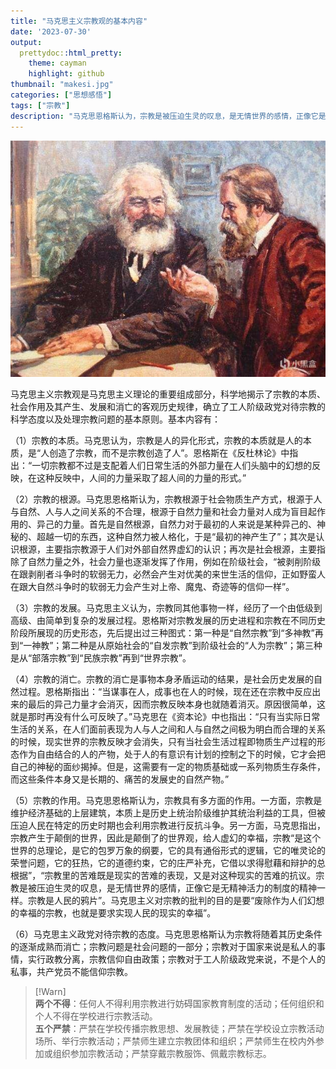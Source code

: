 ```yaml
---
title: "马克思主义宗教观的基本内容"
date: '2023-07-30'
output:
  prettydoc::html_pretty:
    theme: cayman
    highlight: github
thumbnail: "makesi.jpg"
categories: ["思想感悟"]
tags: ["宗教"]
description: "马克思恩格斯认为，宗教是被压迫生灵的叹息，是无情世界的感情，正像它是无精神活力的制度的精神一样。宗教是人民的鸦片。马克思主义对宗教的批判的目的是要“废除作为人们幻想的幸福的宗教，也就是要求实现人民的现实的幸福”"
---
```





![](makesi.jpg)

马克思主义宗教观是马克思主义理论的重要组成部分，科学地揭示了宗教的本质、社会作用及其产生、发展和消亡的客观历史规律，确立了工人阶级政党对待宗教的科学态度以及处理宗教问题的基本原则。基本内容有：

（1）宗教的本质。马克思认为，宗教是人的异化形式，宗教的本质就是人的本质，是“人创造了宗教，而不是宗教创造了人”。恩格斯在《反杜林论》中指出：“一切宗教都不过是支配着人们日常生活的外部力量在人们头脑中的幻想的反映，在这种反映中，人间的力量采取了超人间的力量的形式。”

（2）宗教的根源。马克思恩格斯认为，宗教根源于社会物质生产方式，根源于人与自然、人与人之间关系的不合理，根源于自然力量和社会力量对人成为盲目起作用的、异己的力量。首先是自然根源，自然力对于最初的人来说是某种异己的、神秘的、超越一切的东西，这种自然力被人格化，于是“最初的神产生了”；其次是认识根源，主要指宗教源于人们对外部自然界虚幻的认识；再次是社会根源，主要指除了自然力量之外，社会力量也逐渐发挥了作用，例如在阶级社会，“被剥削阶级在跟剥削者斗争时的软弱无力，必然会产生对优美的来世生活的信仰，正如野蛮人在跟大自然斗争时的软弱无力会产生对上帝、魔鬼、奇迹等的信仰一样”。

（3）宗教的发展。马克思主义认为，宗教同其他事物一样，经历了一个由低级到高级、由简单到复杂的发展过程。恩格斯对宗教发展的历史进程和宗教在不同历史阶段所展现的历史形态，先后提出过三种图式：第一种是“自然宗教”到“多神教”再到“一神教”；第二种是从原始社会的“自发宗教”到阶级社会的“人为宗教”；第三种是从“部落宗教”到“民族宗教”再到“世界宗教”。

（4）宗教的消亡。宗教的消亡是事物本身矛盾运动的结果，是社会历史发展的自然过程。恩格斯指出：“当谋事在人，成事也在人的时候，现在还在宗教中反应出来的最后的异己力量才会消灭，因而宗教反映本身也就随着消灭。原因很简单，这就是那时再没有什么可反映了。”马克思在《资本论》中也指出：“只有当实际日常生活的关系，在人们面前表现为人与人之间和人与自然之间极为明白而合理的关系的时候，现实世界的宗教反映才会消失，只有当社会生活过程即物质生产过程的形态作为自由结合的人的产物，处于人的有意识有计划的控制之下的时候，它才会把自己的神秘的面纱揭掉。但是，这需要有一定的物质基础或一系列物质生存条件，而这些条件本身又是长期的、痛苦的发展史的自然产物。”

（5）宗教的作用。马克思恩格斯认为，宗教具有多方面的作用。一方面，宗教是维护经济基础的上层建筑，本质上是历史上统治阶级维护其统治利益的工具，但被压迫人民在特定的历史时期也会利用宗教进行反抗斗争。另一方面，马克思指出，宗教产生于颠倒的世界，因此是颠倒了的世界观，给人虚幻的幸福，宗教“是这个世界的总理论，是它的包罗万象的纲要，它的具有通俗形式的逻辑，它的唯灵论的荣誉问题，它的狂热，它的道德约束，它的庄严补充，它借以求得慰藉和辩护的总根据”，“宗教里的苦难既是现实的苦难的表现，又是对这种现实的苦难的抗议。宗教是被压迫生灵的叹息，是无情世界的感情，正像它是无精神活力的制度的精神一样。宗教是人民的鸦片”。马克思主义对宗教的批判的目的是要“废除作为人们幻想的幸福的宗教，也就是要求实现人民的现实的幸福”。

（6）马克思主义政党对待宗教的态度。马克思恩格斯认为宗教将随着其历史条件的逐渐成熟而消亡；宗教问题是社会问题的一部分；宗教对于国家来说是私人的事情，实行政教分离，宗教信仰自由政策；宗教对于工人阶级政党来说，不是个人的私事，共产党员不能信仰宗教。

> [!Warn]   
> **两个不得**：任何人不得利用宗教进行妨碍国家教育制度的活动；任何组织和个人不得在学校进行宗教活动。   
**五个严禁**：严禁在学校传播宗教思想、发展教徒；严禁在学校设立宗教活动场所、举行宗教活动；严禁师生建立宗教团体和组织；严禁师生在校内外参加或组织参加宗教活动；严禁穿戴宗教服饰、佩戴宗教标志。
